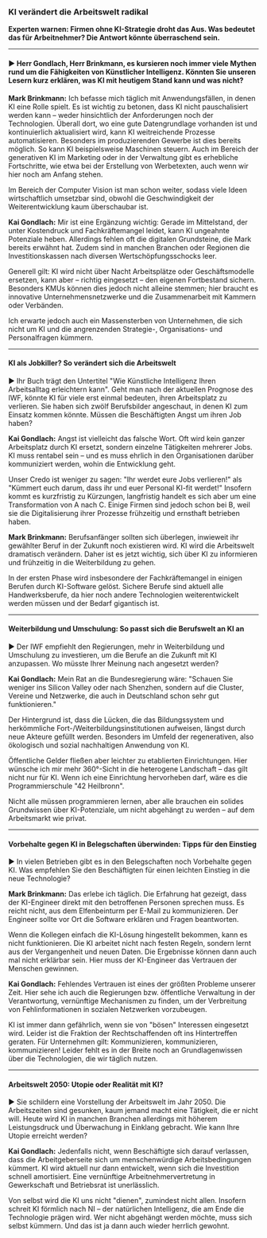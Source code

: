 ### KI verändert die Arbeitswelt radikal

**Experten warnen: Firmen ohne KI-Strategie droht das Aus. Was bedeutet das für Arbeitnehmer? Die Antwort könnte überraschend sein.**

---

#### ▶ Herr Gondlach, Herr Brinkmann, es kursieren noch immer viele Mythen rund um die Fähigkeiten von Künstlicher Intelligenz. Könnten Sie unseren Lesern kurz erklären, was KI mit heutigem Stand kann und was nicht?

**Mark Brinkmann:** Ich befasse mich täglich mit Anwendungsfällen, in denen KI eine Rolle spielt. Es ist wichtig zu betonen, dass KI nicht pauschalisiert werden kann – weder hinsichtlich der Anforderungen noch der Technologien. Überall dort, wo eine gute Datengrundlage vorhanden ist und kontinuierlich aktualisiert wird, kann KI weitreichende Prozesse automatisieren. Besonders im produzierenden Gewerbe ist dies bereits möglich. So kann KI beispielsweise Maschinen steuern. Auch im Bereich der generativen KI im Marketing oder in der Verwaltung gibt es erhebliche Fortschritte, wie etwa bei der Erstellung von Werbetexten, auch wenn wir hier noch am Anfang stehen.

Im Bereich der Computer Vision ist man schon weiter, sodass viele Ideen wirtschaftlich umsetzbar sind, obwohl die Geschwindigkeit der Weiterentwicklung kaum überschaubar ist.

**Kai Gondlach:** Mir ist eine Ergänzung wichtig: Gerade im Mittelstand, der unter Kostendruck und Fachkräftemangel leidet, kann KI ungeahnte Potenziale heben. Allerdings fehlen oft die digitalen Grundsteine, die Mark bereits erwähnt hat. Zudem sind in manchen Branchen oder Regionen die Investitionskassen nach diversen Wertschöpfungsschocks leer.

Generell gilt: KI wird nicht über Nacht Arbeitsplätze oder Geschäftsmodelle ersetzen, kann aber – richtig eingesetzt – den eigenen Fortbestand sichern. Besonders KMUs können dies jedoch nicht alleine stemmen; hier braucht es innovative Unternehmensnetzwerke und die Zusammenarbeit mit Kammern oder Verbänden.

Ich erwarte jedoch auch ein Massensterben von Unternehmen, die sich nicht um KI und die angrenzenden Strategie-, Organisations- und Personalfragen kümmern.

---

#### KI als Jobkiller? So verändert sich die Arbeitswelt

▶ Ihr Buch trägt den Untertitel "Wie Künstliche Intelligenz Ihren Arbeitsalltag erleichtern kann". Geht man nach der aktuellen Prognose des IWF, könnte KI für viele erst einmal bedeuten, ihren Arbeitsplatz zu verlieren. Sie haben sich zwölf Berufsbilder angeschaut, in denen KI zum Einsatz kommen könnte. Müssen die Beschäftigten Angst um ihren Job haben?

**Kai Gondlach:** Angst ist vielleicht das falsche Wort. Oft wird kein ganzer Arbeitsplatz durch KI ersetzt, sondern einzelne Tätigkeiten mehrerer Jobs. KI muss rentabel sein – und es muss ehrlich in den Organisationen darüber kommuniziert werden, wohin die Entwicklung geht.

Unser Credo ist weniger zu sagen: "Ihr werdet eure Jobs verlieren!" als "Kümmert euch darum, dass ihr und euer Personal KI-fit werdet!" Insofern kommt es kurzfristig zu Kürzungen, langfristig handelt es sich aber um eine Transformation von A nach C. Einige Firmen sind jedoch schon bei B, weil sie die Digitalisierung ihrer Prozesse frühzeitig und ernsthaft betrieben haben.

**Mark Brinkmann:** Berufsanfänger sollten sich überlegen, inwieweit ihr gewählter Beruf in der Zukunft noch existieren wird. KI wird die Arbeitswelt dramatisch verändern. Daher ist es jetzt wichtig, sich über KI zu informieren und frühzeitig in die Weiterbildung zu gehen.

In der ersten Phase wird insbesondere der Fachkräftemangel in einigen Berufen durch KI-Software gelöst. Sichere Berufe sind aktuell alle Handwerksberufe, da hier noch andere Technologien weiterentwickelt werden müssen und der Bedarf gigantisch ist.

---

#### Weiterbildung und Umschulung: So passt sich die Berufswelt an KI an

▶ Der IWF empfiehlt den Regierungen, mehr in Weiterbildung und Umschulung zu investieren, um die Berufe an die Zukunft mit KI anzupassen. Wo müsste Ihrer Meinung nach angesetzt werden?

**Kai Gondlach:** Mein Rat an die Bundesregierung wäre: "Schauen Sie weniger ins Silicon Valley oder nach Shenzhen, sondern auf die Cluster, Vereine und Netzwerke, die auch in Deutschland schon sehr gut funktionieren."

Der Hintergrund ist, dass die Lücken, die das Bildungssystem und herkömmliche Fort-/Weiterbildungsinstitutionen aufweisen, längst durch neue Akteure gefüllt werden. Besonders im Umfeld der regenerativen, also ökologisch und sozial nachhaltigen Anwendung von KI.

Öffentliche Gelder fließen aber leichter zu etablierten Einrichtungen. Hier wünsche ich mir mehr 360°-Sicht in die heterogene Landschaft – das gilt nicht nur für KI. Wenn ich eine Einrichtung hervorheben darf, wäre es die Programmierschule "42 Heilbronn".

Nicht alle müssen programmieren lernen, aber alle brauchen ein solides Grundwissen über KI-Potenziale, um nicht abgehängt zu werden – auf dem Arbeitsmarkt wie privat.

---

#### Vorbehalte gegen KI in Belegschaften überwinden: Tipps für den Einstieg

▶ In vielen Betrieben gibt es in den Belegschaften noch Vorbehalte gegen KI. Was empfehlen Sie den Beschäftigten für einen leichten Einstieg in die neue Technologie?

**Mark Brinkmann:** Das erlebe ich täglich. Die Erfahrung hat gezeigt, dass der KI-Engineer direkt mit den betroffenen Personen sprechen muss. Es reicht nicht, aus dem Elfenbeinturm per E-Mail zu kommunizieren. Der Engineer sollte vor Ort die Software erklären und Fragen beantworten.

Wenn die Kollegen einfach die KI-Lösung hingestellt bekommen, kann es nicht funktionieren. Die KI arbeitet nicht nach festen Regeln, sondern lernt aus der Vergangenheit und neuen Daten. Die Ergebnisse können dann auch mal nicht erklärbar sein. Hier muss der KI-Engineer das Vertrauen der Menschen gewinnen.

**Kai Gondlach:** Fehlendes Vertrauen ist eines der größten Probleme unserer Zeit. Hier sehe ich auch die Regierungen bzw. öffentliche Verwaltung in der Verantwortung, vernünftige Mechanismen zu finden, um der Verbreitung von Fehlinformationen in sozialen Netzwerken vorzubeugen.

KI ist immer dann gefährlich, wenn sie von "bösen" Interessen eingesetzt wird. Leider ist die Fraktion der Rechtschaffenden oft ins Hintertreffen geraten. Für Unternehmen gilt: Kommunizieren, kommunizieren, kommunizieren! Leider fehlt es in der Breite noch an Grundlagenwissen über die Technologien, die wir täglich nutzen.

---

#### Arbeitswelt 2050: Utopie oder Realität mit KI?

▶ Sie schildern eine Vorstellung der Arbeitswelt im Jahr 2050. Die Arbeitszeiten sind gesunken, kaum jemand macht eine Tätigkeit, die er nicht will. Heute wird KI in manchen Branchen allerdings mit höherem Leistungsdruck und Überwachung in Einklang gebracht. Wie kann Ihre Utopie erreicht werden?

**Kai Gondlach:** Jedenfalls nicht, wenn Beschäftigte sich darauf verlassen, dass die Arbeitgeberseite sich um menschenwürdige Arbeitsbedingungen kümmert. KI wird aktuell nur dann entwickelt, wenn sich die Investition schnell amortisiert. Eine vernünftige Arbeitnehmervertretung in Gewerkschaft und Betriebsrat ist unerlässlich.

Von selbst wird die KI uns nicht "dienen", zumindest nicht allen. Insofern schreit KI förmlich nach NI – der natürlichen Intelligenz, die am Ende die Technologie prägen wird. Wer nicht abgehängt werden möchte, muss sich selbst kümmern. Und das ist ja dann auch wieder herrlich gewohnt.
